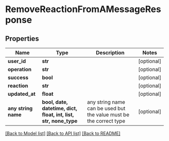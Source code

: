 # RemoveReactionFromAMessageResponse


## Properties
Name | Type | Description | Notes
------------ | ------------- | ------------- | -------------
**user_id** | **str** |  | [optional] 
**operation** | **str** |  | [optional] 
**success** | **bool** |  | [optional] 
**reaction** | **str** |  | [optional] 
**updated_at** | **float** |  | [optional] 
**any string name** | **bool, date, datetime, dict, float, int, list, str, none_type** | any string name can be used but the value must be the correct type | [optional]

[[Back to Model list]](../README.md#documentation-for-models) [[Back to API list]](../README.md#documentation-for-api-endpoints) [[Back to README]](../README.md)


